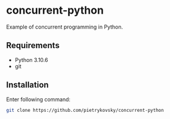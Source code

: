 # concurrent-python
Example of concurrent programming in Python.

## Requirements
* Python 3.10.6
* git

## Installation
Enter following command:
```sh
git clone https://github.com/pietrykovsky/concurrent-python
```